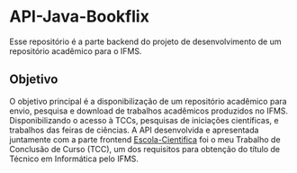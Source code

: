 # API-Java-Bookflix

Esse repositório é a parte backend do projeto de desenvolvimento de um repositório acadêmico para o IFMS. 

## Objetivo

O objetivo principal é a disponibilização de um repositório acadêmico para envio, pesquisa e download de trabalhos acadêmicos produzidos no IFMS. Disponibilizando o acesso à TCCs, pesquisas de iniciações científicas, e trabalhos das feiras de ciências. A API desenvolvida e apresentada juntamente com a parte frontend [Escola-Cientifica](https://github.com/matheus-pacifico/Escola-Cientifica) foi o meu Trabalho de Conclusão de Curso (TCC), um dos requisitos para obtenção do título de Técnico em Informática pelo IFMS.